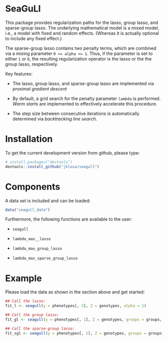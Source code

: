 
<!-- README.md is generated from README.Rmd. Please edit that file -->

# SeaGuLl

This package provides regularization paths for the lasso, group lasso,
and sparse-group lasso. The underlying mathematical model is a mixed
model, i.e., a model with fixed and random effects. (Whereas it is
actually optional to include any fixed effect.)

The sparse-group lasso contains two penalty terms, which are combined
via a mixing parameter `0 <= alpha <= 1`. Thus, if the parameter is set
to either `1` or `0`, the resulting regularization operator is the lasso
or the the group lasso, respectively.

Key features:

  - The lasso, group lasso, and sparse-group lasso are implemented via
    *proximal gradient descent*

  - By default, a grid search for the penalty parameter `lambda` is
    performed. *Warm starts* are implemented to effectively accelerate
    this procedure.

  - The step size between consecutive iterations is automatically
    determined via *backtracking line search*.

# Installation

To get the current development version from github, please type:

``` r
# install.packages("devtools")
devtools::install_github("jklosa/seagull")
```

# Components

A data set is included and can be loaded:

``` r
data("seagull_data")
```

Furthermore, the following functions are available to the user:

  - `seagull`

  - `lambda_max__lasso`

  - `lambda_max_group_lasso`

  - `lambda_max_sparse_group_lasso`

# Example

Please load the data as shown in the section above and get started:

``` r
## Call the lasso:
fit_l <- seagull(y = phenotypes[, 1], Z = genotypes, alpha = 1)

## Call the group lasso:
fit_gl <- seagull(y = phenotypes[, 1], Z = genotypes, groups = groups, alpha = 0)

## Call the sparse-group lasso:
fit_sgl <- seagull(y = phenotypes[, 1], Z = genotypes, groups = groups)
```
